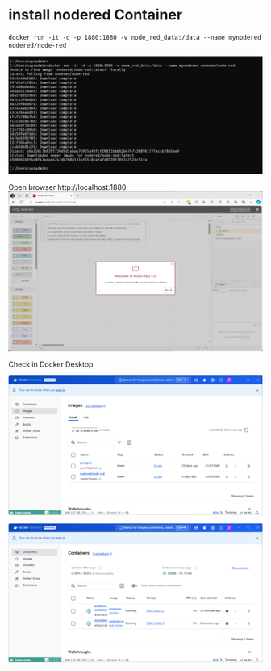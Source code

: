 # install nodered Container

```
docker run -it -d -p 1880:1880 -v node_red_data:/data --name mynodered nodered/node-red
```

![](../assets/images/nodered1.png)


Open browser  http://localhost:1880
![](../assets/images/nodered2.png)

Check in Docker Desktop

![](../assets/images/nodered3.png)

![](../assets/images/nodered4.png)

